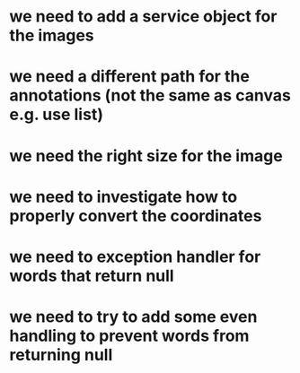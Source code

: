 
# we need to add a service object for the images
# we need a different path for the annotations (not the same as canvas e.g. use list)
# we need the right size for the image
# we need to investigate how to properly convert the coordinates
# we need to exception handler for words that return null
# we need to try to add some even handling to prevent words from returning null

